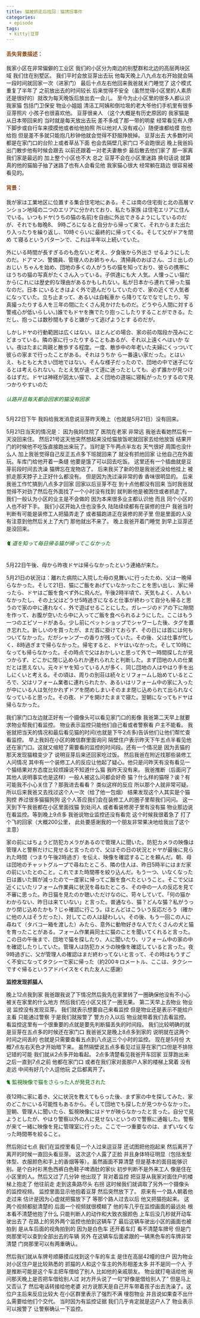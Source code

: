 ```yaml
---
title: 猫被抓走后找回｜猫誘拐事件
categories:
 - episode
tags:
 - kitty|豆芽
---
```




#### <font color='SaddleBrown'>丢失背景描述：</font>

我家小区在非常偏僻的工业区 我们的小区分为南边的别墅群和北边的高层两块区域 我们住在别墅区。 我们平时会放豆芽出去玩 他每天晚上八九点左右开始就会隔一段时间就回家一次（进家门） 最后十点左右他回来我爸就关门睡觉了 这个模式重复了半年了 之前放出去的时间较长 后来觉得不安全（虽然觉得小区里的人素质还是很好的）就改为每天晚饭后放出去一会儿。 至今为止小区里的很多人都认识我家猫 包括门卫保安 物业小姐姐 清洁工阿姨和倒垃圾的老大爷他们手机里有很多豆芽照片 小孩子也很喜欢他。 豆芽很亲人 （这个大概是有历史原因的 我家猫是从日本带回来的 当时就是每天放出去玩 差不多成了那一带的明星 经常看见有人停下脚步或自行车来摸摸他或者给他拍照 所以他对人没有戒心）随便谁都给摸 抱也给抱 但是差不多就只能抱几秒钟他就会觉得不舒服挣脱掉。 豆芽出去 大多数时间都是在家门口的台阶上或者草丛下面 也会去隔壁几家门口 不会跑很远 晚上我爸妈出门散步他有时候会跟去 以前还跟着一对老夫妻散步 最后散去他们家了 那一家离我们家是最远的 加上整个小区也不大 总之 豆芽不会在小区里迷路 换句话说 就算真的他的猫脑子抽了迷路了也有人会看见他 我家猫心很大 经常躺在路边 很容易被看见的。



#### <font color='SaddleBrown'>背景：</font>

我が家は工業地区に位置する集合住宅地にある。そこは南の住宅街と北の高層マンション地域の二つのエリアに分かれており、私たち家族 は住宅エリアに住んでいる。いつもドヤ(うちの猫の名前)を自由に外出できるようにしているのだが、それでも毎晩8、 9時ごろになると自分から帰って来て、それからまた出たり入ったりを繰り返し、10時ぐらいに最終的に帰ってくる。そして父がドアを閉め て寝るというパターンで、これは半年以上続いていた。



外にいる時間が⻑すぎるのも危ないと考え、夕⻝後から外出さ せるようにしたのだ。ドアマン、警備員、管理人のお姉ちゃん、清掃員のおばさん、ゴミ出しのおじい ちゃんを始め、団地の多くの人がうちの猫を知っており、彼らの携帯にはうちの猫の写真がたくさん入っている。子供達にも大 人気。人懐っこい猫だから(これには歴史的な理由があるかもしれない。私が日本から連れて帰った猫なのだ。日本 にいるときはよく外で遊んだりしていたので、家の近くで人気者になっていた。立ち止まって、あるいは自転車か ら降りてなでなでしたり、写真撮ったりする人を三年の間にたくさん見かけたものだ。どうやら人間に対する警戒心が低いらしい。)誰でもドヤを撫でたり抱っこしたりすることができる。ただし、抱っこは数秒間もすると嫌がって逃げようとす るのだが。



しかしドヤの行動範囲は広くはない。ほとんどの場合、家の前の階段か茂みにとどまっている。隣の家に行ったりすることもあるが、それ以上遠くへはいか ない。夜はたまに両親と散歩する程度。一度、散歩中の年老いた夫婦にくっついて彼らの家まで行ったことがある。それはうちか ら一番遠い家だった。とはいえ、もともと大きい団地ではない。そんな様子だったので、団地の中で迷子になるとは考えられない。たとえ気が違って道に迷ったとしても、必ず誰かが見つけるはずだ。ドヤは神経が図太い猫で、よく団地の道端に寝転がったりするので見つかりやすいのた



###### <font color='DarkGreen'>认路并且每天都会回家的猫没有回家</font>

5月22日下午 我妈给我发消息说豆芽昨天晚上（也就是5月21日）没有回来。 

5月21日当天的情况是： 因为我妈住院了 医院在老家 非常远 我爸去看她然后有一天没回来住。 然后21号这天他突然想起来没给猫放饭呢就回家去给他放饭 结果开门的时候他不吃饭直接跑出来玩了。当时是下午两点半左右 天气很好 周围也没什么人 加上我爸觉得自己反正五点多下班就回来了 就没有抓他回家 让他自己在外面玩。车库门给他开着一条缝 他要是饿了可以回去吃饭。 这里还有一个插曲就是豆芽前段时间去洗澡 猫牌忘在宠物店了。 后来我买了新的但是我爸还没给他挂上 被抓走那天脖子上正好什么都没有。 但是因为洗过澡非常的香 香味很明显的。 后来我爸工作忙搞到八点多才回家 回家以后豆芽不在 到十点他都没有回来 当时我爸就觉得不对劲了然后在外面找了一个小时没有找到 就判断他是被困住或者抓走了。 我们一般认为小区的业主是不会做的 因为本来很多业主都认识他 而且 同个小区的人也不好下手。 我们小区开始入住也没多久 陆陆续续都有在装修的住户 我爸当时判断有可能是装修工人把猫弄走了 或者猫跑进正在装修的房子里 但是里面的人没有注意到他然后关上了大门 那他就出不来了。 晚上我爸开着门睡觉 到早上豆芽还是没回来。



###### <font color='DarkGreen'>🐈 道を知って毎日帰る猫が帰ってこなかった</font>

5月22日午後、母から昨夜ドヤは帰らなかったという連絡が来た。

5月21日の状況は：離れた病院に入院した母の見舞いに行ったため、父は一晩帰らなかった。そして21日、猫にご飯をあげていなかったことを思い出し、家に帰ったら、ドヤはご飯を食べず外に飛んだ。午後2時半頃で、天気もよく、人もいなかったし、その上父はどうせ5時過ぎになると仕事が終わって自分も帰ると思うので家の中に連れなく、外で遊ばせることにした。ガレージのドアの下に隙間を作って、お腹が空いたら中に入ってご飯を食べられるようにした。ここはもう一つのエピソードがある。少し前にペットショップでシャワーした後、タグを置き忘れた。新しいのを買ったが、まだ首に掛けておらず、その日には首には何もついてなかった。だがシャンプーの香りが残っていた。その後、父は仕事が忙しく、8時過ぎまで帰らなかった。帰宅すると、ドヤはいなかった。そして10時になっても帰らなかった。その時点で父はおかしいと思って外で一時間探したが見つからず、どこかに閉じ込められか連れられたと判断した。まず団地の人の仕業だとは思えない。元々ドヤを知っている人が多く、同じ団地の人はやはり手を出しにくいと考える。その頃は、周りの別荘は続々とリフォームし始めているところで、父はリフォーム業者に連れられたか、あるいはリフォーム中の家に入ったが中にいる人は気付かれずドアを閉めしまいそのまま閉じ込められて出られなくなっていると思った。その夜、ドアを開けたままで寝た。翌朝になってもドヤは帰らなかった。



我们家门口左边就正好有一个摄像头可以看见家门口的影像 我爸第二天早上就要求物业帮我们看监控。 物业表示监控只能他们自己看或者警察看 户主不能看。 我爸就把当天的情况和最后看见猫的时间(也就是下午2点多)告诉他们让他们帮忙查看监控。 早上我妈在小区的微信群里面询问 隔壁住户表示昨天下午五点半看见他还在家门口。这就又缩短了需要看的监控的时间段。还有一个情况是 因为丢猫的那天发现猫粮变少了 说明豆芽后来还回家吃过饭。 然后我爸在附近找那些装修工人问情况 其中有一个装修工人的反应让他起了疑心。他只是问昨天有没有看见一个猫结果对方态度比较烦躁说不知道什么猫 我昨天没有来。 我爸推断（后面问了其他人说明事实也是这样）一般人被这么问都会好奇 猫？什么样的猫呀？诶？有可能我不小心关住了？那我进去看看？ 类似这样的反应 所以那个人就非常可疑。所以后来我爸又去找过这个人一次（给了他一包烟） 结果发现这个人其实是个猫狗控 养过很多猫猫狗狗 这个人答应我们会在装修工人的圈子里帮我们问问。 这一天到下午我爸都在小区里面找猫 到处问人 或者看装修房子里有没有猫 物业那边说在看监控。等到晚上9点多 我爸说物业监控还没有看完 这个时候我很着急了 打了个飞的回家（大概200公里， 此处要感谢我的一个朋友非常果决地给我出了这个主意）



家の前にはちょうど防犯カメラがあるので管理人に聞いた。防犯カメラの映像は管理人と警察だけに見せると言ったので、父はその日の状況とドヤが最後に見られた時間（つまり午後2時過ぎ）を伝え、映像を確認することを頼んだ。朝、母は団地のチャットグループで尋ねたところ、隣の住人は、昨日5時半にはまだ家の前にいたとのこと。これでまた時間帯を絞り込んだ。もう一つ、いなくなった日は置いた餌が減ったので一度家に帰ってご飯を食べたということ。そこで父は近くにいたリフォーム作業員に状況を尋ねたところ、その中の一人の反応を見て不審に思った。昨日猫を見たのか聴いただけなのに、苛々していて、「何の猫かわからない、昨日は来ていない」と言った。普通なら、猫？どんな猫？私がうっかり閉じ込めたかも？じゃ確認に行こう。ほとんどはこういう反応だろう（確かに他の人はそうだった）、対してこの人は疑わしい。その後、もう一回この人に尋ねて（タバコ一箱を渡した）みたら、意外に動物好きな人でたくさんの犬と猫を育ったことがある。フォーム作業員同士に猫のことを聞いてくれると言った。この日の午後まで、団地で猫を探したり、人に聞いたり、リフォーム中の家の中を確認したりしていた。管理人は防犯カメラの映像を確認していると言った。夜9時過ぎに、父が管理人の確認はまだ終わってないと言って、その時はもうすごく不安になってタクシーで家に帰った（約200キロメートル、ここは、タクシーですぐ帰るというアドバイスをくれた友人に感謝）



**监控发现抓猫人**

晚上12点我到家 我爸跟我说了下情况然后我先在家里转了一圈确保他没有不小心被关在家里的什么地方 然后我们在小区又找了一圈无果。 第二天早上去物业 物业说 监控没有发现豆芽。 我们就表示想要自己来看监控 但是物业还是表示不能给户主看 只能通过警察 于是我们就报警了 警方介入以后 物业就带着我们去看监控。看监控这里有一个很重要的点就是要先判断猫丢失的时间段。 我们比较明确的就是豆芽在五点多的时候还在家门口 我爸爸又是晚上8点多到家的 说明就在这两个时间之间丢的 也就是只需要查看五点到八点这三个小时的监控。 现在是5月份 大概7点左右天色才开始暗下来。 虽然隔壁说五点多看见过豆芽在家门口但是不排除记错的可能 我们就从2点多开始看起。 2点多清楚看见我爸开车回家 豆芽跑出来 之后一直到7点之前 他都在家门口 或者在我们家对面那户人家的楼梯上窝着 没有走远 中间有好几个人逗他玩 之后都离开了。



<font color='DarkGreen'>🐈 監視映像で猫をさらった人が発見された</font>

夜12時に家に着き、父に状況を教えてもらった後、まず家の中を探してみた、家のどこかにいる可能性もあるから。そして団地でも探したが見つからなかった。翌朝、管理人に聞いたら、監視映像にはドヤが映らなかったと言った。自分で見ようとしたが、やはり警察以外の人に見せないというので警察に通報した。警察が来て一緒に映像を見に管理室に行った。ここで一つ重要なのは、まずいなくなった時間帯を絞ること。





然后刚过七点 我们在监控里看见一个人过来逗豆芽 还试图把他抱起来 然后离开了 离开的时候一直回头看豆芽。 这次这个人露了正脸 并且身体特征明显（包括发型体型、衣服颜色和手上的香烟等等）。虽然画面不算清楚 但是基本的面目能够识别。是个白衬衫黑色西裤白色鞋子啤酒肚的家伙 初步判断不是外来工人 像是住在小区里的人。然后又过了几分钟 他出现了 背对着监控 把豆芽从我家对面住户的楼梯上抱走了 他往前走 走到这条路尽头 右拐  这时候我们就调取了另外一个摄像头的监控视频。 监控里面显示他抱着豆芽 然后突然放下了。 原来有一个路人朝着他走过来 估计是因为心虚就把猫放下了 等那个路人过去以后 他又把猫抱起来。 这两个视频都挺清楚的 后面一个视频就很模糊了 他的车几乎在监控画面的最远处 根本看不清楚他抱了什么 只能判断人的动作和大致衣服颜色 上车后没几秒就开动车驶出去了 在路上的另外两个监控也拍到这辆车了 最后这辆车驶出小区的画面也被拍到 是从车后面的视角拍到的 因为是白色车 还开着车灯 看不清楚车牌号 但是门岗那里可以查到全部出去的车辆 另外 在这辆车后面紧跟的一辆黑色车的车牌非常清楚 门岗那里可以有两重确认。 

然后我们就从车牌号顺藤摸瓜找到这个车的车主 是住在高层42幢的住户 因为物业对小区住户是比较熟悉的 抓猫的人和这个车主的外形相差太多 并不是同一个人 于是推断可能是这个车主把车借给了别人 比如他的亲戚朋友。 物业就打电话给他 询问那天晚上是否把车借给别人过 对方开头说了一句“好像是借给别人了” 但是马上又否认了 然后电话转接给他老婆 对方说那天是自己开车带着孩子出去洗澡了。这位户主后来反应比较大 在小区群里表示了强烈不满 埋怨物业 并且说如果查不出什么需要给他们个交代。 当时因为有监控证据 我们几乎肯定就是这户人了 物业表示可以报警了 让警察确认一下监控。

